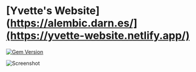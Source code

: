 # [Yvette's Website](https://alembic.darn.es/](https://yvette-website.netlify.app/)
[![Gem Version](https://badge.fury.io/rb/alembic-jekyll-theme.svg)](https://badge.fury.io/rb/alembic-jekyll-theme)   

![Screenshot](https://raw.githubusercontent.com/daviddarnes/alembic/master/screenshot.png)
